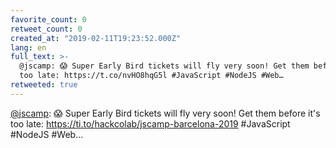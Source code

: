 ```yaml
---
favorite_count: 0
retweet_count: 0
created_at: "2019-02-11T19:23:52.000Z"
lang: en
full_text: >-
  @jscamp: 😱 Super Early Bird tickets will fly very soon! Get them before it's
  too late: https://t.co/nvHO8hqG5l #JavaScript #NodeJS #Web…
retweeted: true
---
```


[@jscamp](https://twitter.com/jscamp): 😱 Super Early Bird tickets will fly very
soon! Get them before it's too late:
<https://ti.to/hackcolab/jscamp-barcelona-2019> #JavaScript #NodeJS #Web…
